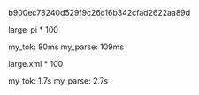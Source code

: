 b900ec78240d529f9c26c16b342cfad2622aa89d

large_pi * 100

my_tok: 80ms
my_parse: 109ms

large.xml * 100

my_tok: 1.7s
my_parse: 2.7s
